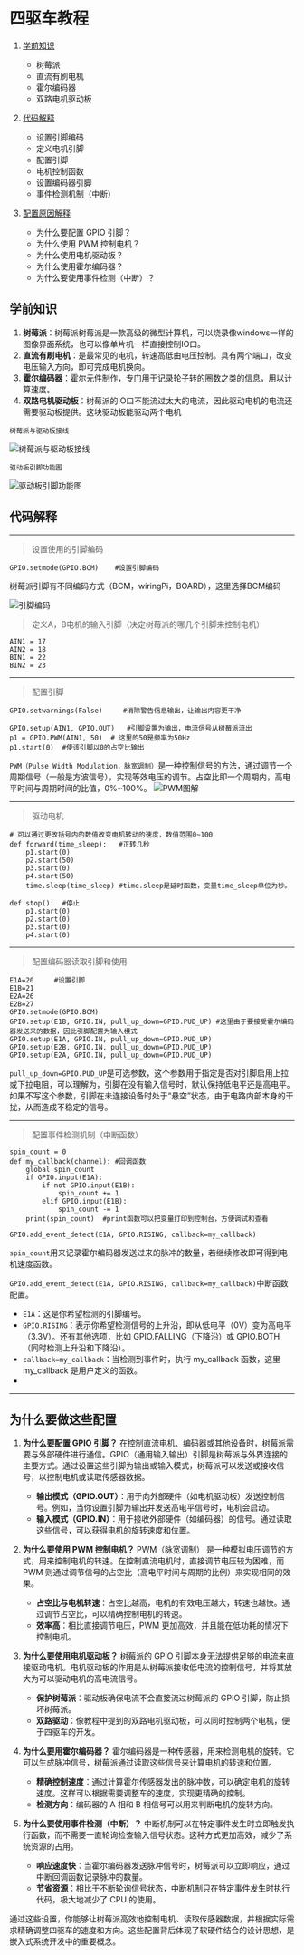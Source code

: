 # 四驱车教程

1. [学前知识](#学前知识)
   - 树莓派
   - 直流有刷电机
   - 霍尔编码器
   - 双路电机驱动板

2. [代码解释](#代码解释)
   - 设置引脚编码
   - 定义电机引脚
   - 配置引脚
   - 电机控制函数
   - 设置编码器引脚
   - 事件检测机制（中断）

3. [配置原因解释](#为什么要做这些配置的原因)
   - 为什么要配置 GPIO 引脚？
   - 为什么使用 PWM 控制电机？
   - 为什么使用电机驱动板？
   - 为什么使用霍尔编码器？
   - 为什么要使用事件检测（中断）？


## 学前知识
1. **树莓派**：树莓派树莓派是一款高级的微型计算机，可以烧录像windows一样的图像界面系统，也可以像单片机一样直接控制IO口。
2. **直流有刷电机**：是最常见的电机，转速高低由电压控制。具有两个端口，改变电压输入方向，即可完成电机换向。
3. **霍尔编码器**：霍尔元件制作，专门用于记录轮子转的圈数之类的信息，用以计算速度。
4. **双路电机驱动板**：树莓派的IO口不能流过太大的电流，因此驱动电机的电流还需要驱动板提供。这块驱动板能驱动两个电机

<sub>树莓派与驱动板接线</sub>

![树莓派与驱动板接线](树莓派与驱动板接线图.png)


<sub>驱动板引脚功能图</sub>

![驱动板引脚功能图](驱动板引脚功能图.png)


## 代码解释

---
>设置使用的引脚编码
```
GPIO.setmode(GPIO.BCM)    #设置引脚编码
```
树莓派引脚有不同编码方式（BCM，wiringPi，BOARD），这里选择BCM编码

![引脚编码](https://github.com/user-attachments/assets/ab783865-609b-42b0-87c3-e98111dbfa81)

>定义A，B电机的输入引脚（决定树莓派的哪几个引脚来控制电机）
```
AIN1 = 17
AIN2 = 18
BIN1 = 22
BIN2 = 23
```

---
>配置引脚
```
GPIO.setwarnings(False)     #消除警告信息输出，让输出内容更干净

GPIO.setup(AIN1, GPIO.OUT)   #引脚设置为输出，电流信号从树莓派流出
p1 = GPIO.PWM(AIN1, 50)  # 这里的50是频率为50Hz
p1.start(0)  #使该引脚以0的占空比输出
```
`PWM（Pulse Width Modulation，脉宽调制）`是一种控制信号的方法，通过调节一个周期信号（一般是方波信号），实现等效电压的调节。占空比即一个周期内，高电平时间与周期时间的比值，0%~100%。
![PWM图解](https://github.com/user-attachments/assets/99a8c37e-6190-474c-93eb-91c5bd181318)

---
>驱动电机
```
# 可以通过更改括号内的数值改变电机转动的速度，数值范围0~100
def forward(time_sleep):   #正转几秒
    p1.start(0)
    p2.start(50)
    p3.start(0)
    p4.start(50)
    time.sleep(time_sleep) #time.sleep是延时函数，变量time_sleep单位为秒。
    
def stop():  #停止
    p1.start(0)
    p2.start(0)
    p3.start(0)
    p4.start(0)
```

---
>配置编码器读取引脚和使用
```
E1A=20     #设置引脚
E1B=21
E2A=26
E2B=27
GPIO.setmode(GPIO.BCM)
GPIO.setup(E1B, GPIO.IN, pull_up_down=GPIO.PUD_UP) #这里由于要接受霍尔编码器发送来的数据，因此引脚配置为输入模式
GPIO.setup(E1A, GPIO.IN, pull_up_down=GPIO.PUD_UP)
GPIO.setup(E2B, GPIO.IN, pull_up_down=GPIO.PUD_UP)
GPIO.setup(E2A, GPIO.IN, pull_up_down=GPIO.PUD_UP)
```
`pull_up_down=GPIO.PUD_UP`是可选参数，这个参数用于指定是否对引脚启用上拉或下拉电阻，可以理解为，引脚在没有输入信号时，默认保持低电平还是高电平。如果不写这个参数，引脚在未连接设备时处于“悬空”状态，由于电路内部本身的干扰，从而造成不稳定的信号。

---
>配置事件检测机制（中断函数）
```
spin_count = 0
def my_callback(channel): #回调函数
    global spin_count
    if GPIO.input(E1A):
        if not GPIO.input(E1B):
            spin_count += 1
        elif GPIO.input(E1B):
            spin_count -= 1
    print(spin_count)  #print函数可以把变量打印到控制台，方便调试和查看

GPIO.add_event_detect(E1A, GPIO.RISING, callback=my_callback)
```
`spin_count`用来记录霍尔编码器发送过来的脉冲的数量，若继续修改即可得到电机速度函数。

`GPIO.add_event_detect(E1A, GPIO.RISING, callback=my_callback)`中断函数配置。
- `E1A`：这是你希望检测的引脚编号。
- `GPIO.RISING`：表示你希望检测信号的上升沿，即从低电平（0V）变为高电平（3.3V）。还有其他选项，比如 GPIO.FALLING（下降沿）或 GPIO.BOTH（同时检测上升沿和下降沿）。
- `callback=my_callback`：当检测到事件时，执行 my_callback 函数，这里 my_callback 是用户定义的函数。
- 
---
## 为什么要做这些配置

1. **为什么要配置 GPIO 引脚？**
   在控制直流电机、编码器或其他设备时，树莓派需要与外部硬件进行通信。GPIO（通用输入输出）引脚是树莓派与外界连接的主要方式。通过设置这些引脚为输出或输入模式，树莓派可以发送或接收信号，以控制电机或读取传感器数据。

   - **输出模式（GPIO.OUT）**：用于向外部硬件（如电机驱动板）发送控制信号。例如，当你设置引脚为输出并发送高电平信号时，电机会启动。
   - **输入模式（GPIO.IN）**：用于接收外部硬件（如编码器）的信号。通过读取这些信号，可以获得电机的旋转速度和位置。

2. **为什么要使用 PWM 控制电机？**
   PWM（脉宽调制） 是一种模拟电压调节的方式，用来控制电机的转速。在控制直流电机时，直接调节电压较为困难，而 PWM 则通过调节信号的占空比（高电平时间与周期的比例）来实现相同的效果。

   - **占空比与电机转速**：占空比越高，电机的有效电压越大，转速也越快。通过调节占空比，可以精确控制电机的转速。
   - **效率高**：相比直接调节电压，PWM 更加高效，并且能在低功耗的情况下控制电机。

3. **为什么要使用电机驱动板？**
   树莓派的 GPIO 引脚本身无法提供足够的电流来直接驱动电机。电机驱动板的作用是从树莓派接收低电流的控制信号，并将其放大为可以驱动电机的高电流信号。

   - **保护树莓派**：驱动板确保电流不会直接流过树莓派的 GPIO 引脚，防止损坏树莓派。
   - **双路驱动**：像教程中提到的双路电机驱动板，可以同时控制两个电机，便于四驱车的开发。

4. **为什么要用霍尔编码器？**
   霍尔编码器是一种传感器，用来检测电机的旋转。它可以生成脉冲信号，树莓派通过读取这些信号来计算电机的转速和位置。

   - **精确控制速度**：通过计算霍尔传感器发出的脉冲数，可以确定电机的旋转速度。这样可以根据需要调整车的速度，实现更精确的控制。
   - **检测方向**：编码器的 A 相和 B 相信号可以用来判断电机的旋转方向。

5. **为什么要使用事件检测（中断）？**
   中断机制可以在特定事件发生时立即触发执行函数，而不需要一直轮询检查输入信号状态。这种方式更加高效，减少了系统资源的占用。

   - **响应速度快**：当霍尔编码器发送脉冲信号时，树莓派可以立即响应，通过中断回调函数记录脉冲的数量。
   - **节省资源**：相比于不断轮询信号状态，中断机制只在特定事件发生时执行代码，极大地减少了 CPU 的使用。

通过这些设置，你能够让树莓派高效地控制电机、读取传感器数据，并根据实际需求精确调整四驱车的速度和方向。这些配置背后体现了软硬件结合的设计思想，是嵌入式系统开发中的重要概念。

